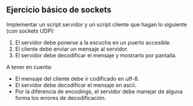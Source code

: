 ## Ejercicio básico de sockets
Implementar un script servidor y un script cliente que hagan lo siguiente (con sockets UDP):

1. El servidor debe ponerse a la escucha en un puerto accesible.
2. El cliente debe enviar un mensaje al servidor.
3. El servidor debe decodificar el mensaje y mostrarlo por pantalla.

A tener en cuenta:

- El mensaje del cliente debe ir codificado en utf-8.
- El servidor debe decodificar el mensaje en ascii.
- Por la diferencia de encodings, el servidor debe manejar de alguna forma los errores de decodificación.
